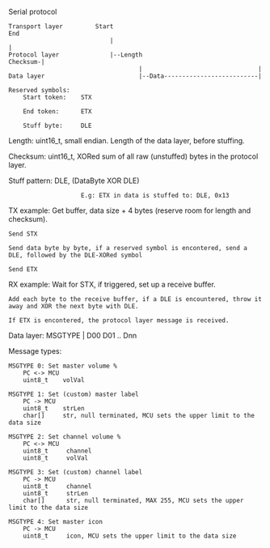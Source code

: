 Serial protocol

    Transport layer         Start                                                 End 
                                |                                                 |
    Protocol layer              |--Length                                Checksum-|   
                                        |                                |
    Data layer                          |--Data--------------------------|

    Reserved symbols:
        Start token:    STX
        
        End token:      ETX
        
        Stuff byte:     DLE

Length:             uint16_t, small endian. Length of the data layer, before stuffing.

Checksum:           uint16_t, XORed sum of all raw (unstuffed) bytes in the protocol layer.

Stuff pattern:      DLE, (DataByte XOR DLE)

                        E.g: ETX in data is stuffed to: DLE, 0x13

TX example:
    Get buffer, data size + 4 bytes (reserve room for length and checksum).
    
    Send STX
    
    Send data byte by byte, if a reserved symbol is encontered, send a DLE, followed by the DLE-XORed symbol
    
    Send ETX


RX example:
    Wait for STX, if triggered, set up a receive buffer.
    
    Add each byte to the receive buffer, if a DLE is encountered, throw it away and XOR the next byte with DLE.
    
    If ETX is encontered, the protocol layer message is received.


Data layer:
    MSGTYPE | D00 D01 .. Dnn 

Message types:

    MSGTYPE 0: Set master volume %
        PC <-> MCU
        uint8_t    volVal

    MSGTYPE 1: Set (custom) master label
        PC -> MCU
        uint8_t    strLen
        char[]     str, null terminated, MCU sets the upper limit to the data size

    MSGTYPE 2: Set channel volume %
        PC <-> MCU
        uint8_t     channel
        uint8_t     volVal

    MSGTYPE 3: Set (custom) channel label
        PC -> MCU
        uint8_t     channel
        uint8_t     strLen
        char[]      str, null terminated, MAX 255, MCU sets the upper limit to the data size
        
    MSGTYPE 4: Set master icon
        PC -> MCU
        uint8_t     icon, MCU sets the upper limit to the data size